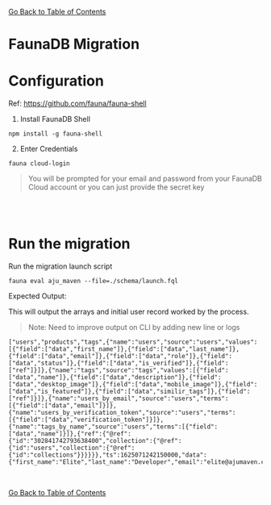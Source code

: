 [Go Back to Table of Contents](../README.md)

# FaunaDB Migration

# Configuration

Ref: https://github.com/fauna/fauna-shell

1. Install FaunaDB Shell

```
npm install -g fauna-shell
```

2. Enter Credentials

```
fauna cloud-login
```

> You will be prompted for your email and password from your FaunaDB Cloud account or you can just provide the secret key

<br><br>

# Run the migration

Run the migration launch script

```
fauna eval aju_maven --file=./schema/launch.fql
```

Expected Output:

This will output the arrays and initial user record worked by the process.

> Note: Need to improve output on CLI by adding new line or logs

```
["users","products","tags",{"name":"users","source":"users","values":[{"field":["data","first_name"]},{"field":["data","last_name"]},{"field":["data","email"]},{"field":["data","role"]},{"field":["data","status"]},{"field":["data","is_verified"]},{"field":["ref"]}]},{"name":"tags","source":"tags","values":[{"field":["data","name"]},{"field":["data","description"]},{"field":["data","desktop_image"]},{"field":["data","mobile_image"]},{"field":["data","is_featured"]},{"field":["data","similir_tags"]},{"field":["ref"]}]},{"name":"users_by_email","source":"users","terms":[{"field":["data","email"]}]},{"name":"users_by_verification_token","source":"users","terms":[{"field":["data","verification_token"]}]},{"name":"tags_by_name","source":"users","terms":[{"field":["data","name"]}]},{"ref":{"@ref":{"id":"302841742793638400","collection":{"@ref":{"id":"users","collection":{"@ref":{"id":"collections"}}}}}},"ts":1625071242150000,"data":{"first_name":"Elite","last_name":"Developer","email":"elite@ajumaven.ca","password":"$2b$10$8DkjC4pz4TKAurf1cxQa5eymtJ5oO1GHRDYdqjd9ehQUyHeZlWchW","status":"active","role":"developer","timezone":"","is_verified":"","verification_date":"","verificaiton_token":"","affiliation_id":"","last_login_dt":"","cart_meta":"","card_meta":"","created_by":"","created_at":"","updated_by":"","updated_at":""}}]   
```

<br>

[Go Back to Table of Contents](../README.md)
